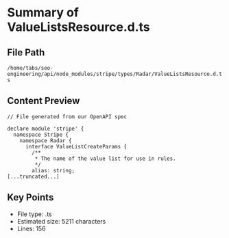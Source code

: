# Summary of ValueListsResource.d.ts
  
## File Path
`/home/tabs/seo-engineering/api/node_modules/stripe/types/Radar/ValueListsResource.d.ts`

## Content Preview
```
// File generated from our OpenAPI spec

declare module 'stripe' {
  namespace Stripe {
    namespace Radar {
      interface ValueListCreateParams {
        /**
         * The name of the value list for use in rules.
         */
        alias: string;
[...truncated...]
```

## Key Points
- File type: .ts
- Estimated size: 5211 characters
- Lines: 156
